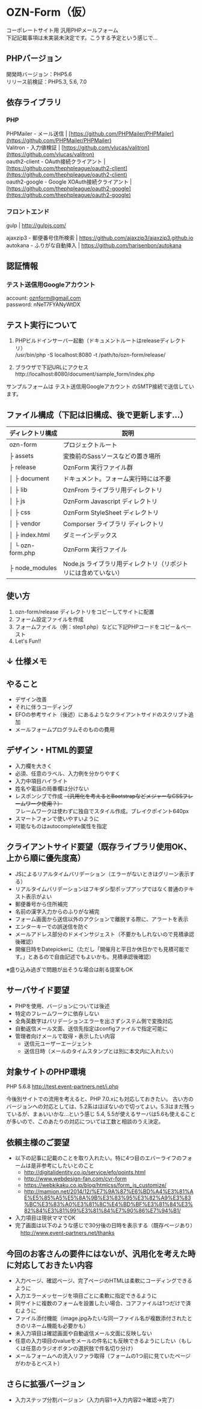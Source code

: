 # OZN-Form（仮）

コーポレートサイト用 汎用PHPメールフォーム  
下記記載事項は未実装未決定です。こうする予定という感じで…

## PHPバージョン
開発時バージョン：PHP5.6  
リリース前検証：PHP5.3, 5.6, 7.0

## 依存ライブラリ

### PHP
PHPMailer - メール送信 | [https://github.com/PHPMailer/PHPMailer](https://github.com/PHPMailer/PHPMailer)  
Valitron - 入力値検証 | [https://github.com/vlucas/valitron](https://github.com/vlucas/valitron)  
oauth2-client - OAuth接続クライアント | [https://github.com/thephpleague/oauth2-client](https://github.com/thephpleague/oauth2-client)  
oauth2-google - Google XOAuth接続クライアント | [https://github.com/thephpleague/oauth2-google](https://github.com/thephpleague/oauth2-google)  

### フロントエンド
gulp | http://gulpjs.com/

ajaxzip3 - 郵便番号住所検索 | https://github.com/ajaxzip3/ajaxzip3.github.io  
autokana - ふりがな自動挿入 | https://github.com/harisenbon/autokana


## 認証情報
### テスト送信用Googleアカウント

account: oznform@gmail.com  
password: nNeT7FYANyWtDX


## テスト実行について

1. PHPビルドインサーバー起動（ドキュメントルートはreleaseディレクトリ）  
/usr/bin/php -S localhost:8080 -t /path/to/ozn-form/release/

2. ブラウザで下記URLにアクセス  
http://localhost:8080/document/sample_form/index.php


サンプルフォームは テスト送信用Googleアカウント のSMTP接続で送信しています。

## ファイル構成（下記は旧構成、後で更新します…）

|ディレクトリ構成|説明|
|---------------|----|
|ozn-form | プロジェクトルート|
|├ assets | 変換前のSassソースなどの置き場所| 
|├ release | OznForm 実行ファイル群|
|│ ├ document | ドキュメント。フォーム実行時には不要|
|│ ├ lib | OznFrom ライブラリ用ディレクトリ|
|│ ├ js | OznForm Javascript ディレクトリ|
|│ ├ css | OznForm StyleSheet ディレクトリ|
|│ ├ vendor | Comporser ライブラリ ディレクトリ|  
|│ ├ index.html | ダミーインデックス|
|│ └ ozn-form.php | OznForm 実行ファイル|
|├ node_modules | Node.js ライブラリ用ディレクトリ（リポジトリには含めていない）|


## 使い方

1. ozn-form/release ディレクトリをコピーしてサイトに配置
2. フォーム設定ファイルを作成
3. フォームファイル（例：step1.php）などに下記PHPコードをコピー＆ペースト
4. Let's Fun!!

## ↓ 仕様メモ

## やること
* デザイン改善
* それに伴うコーディング 
* EFOの参考サイト（後述）にあるようなクライアントサイドのスクリプト追加
* メールフォームプログラムそのものの費用

## デザイン・HTML的要望
* 入力欄を大きく
* 必須、任意のラベル、入力例を分かりやすく
* 入力中項目ハイライト
* 姓名や電話の局番欄は分けない
* レスポンシブで作成 ~~（汎用化を考えるとBootstrapなどメジャーなCSSフレームワーク使用？）~~  
フレームワークは使わずに独自でスタイル作成。ブレイクポイント640px
* スマートフォンで使いやすいように
* 可能なものはautocomplete属性を指定

## クライアントサイド要望（既存ライブラリ使用OK、上から順に優先度高）
* JSによるリアルタイムバリデーション（エラーがないときはグリーン表示する）
* リアルタイムバリデーションはフキダシ型ポップアップではなく普通のテキスト表示がよい
* 郵便番号から住所補完
* 名前の漢字入力からのふりがな補完
* フォーム画面から送信以外のアクションで離脱する際に、アラートを表示
* エンターキーでの誤送信を防ぐ
* メールアドレス部分のドメインサジェスト（不要かもしれないので見積承認後確認）
* 開催日時をDatepickerに（ただし「開催月と平日か休日かでも見積可能です。」とあるので自由記述でもよいかも。見積承認後確認）

※盛り込み過ぎで問題が出そうな場合は削る提案もOK

## サーバサイド要望
* PHPを使用、バージョンについては後述
* 特定のフレームワークに依存しない
* 全角英数字はバリデーションエラーを出さずシステム側で変換対応
* 自動返信メール文面、送信先指定はconfigファイルで指定可能に
* 管理者向けメールで取得・表示したい内容
    * 送信元ユーザーエージェント
    * 送信日時（メールのタイムスタンプとは別に本文内に入れたい）

## 対象サイトのPHP環境
PHP 5.6.8 
http://test.event-partners.net/i.php

今後別サイトでの流用を考えると、PHP 7.0.xにも対応しておきたい。
古い方のバージョンへの対応としては、5.2系はほぼないので切ってよい。5.3はまだ残っているが、まぁいいかな…という感じ
5.4, 5.5が使えるサーバは5.6も使えることが多いので、このあたりの対応については工数と相談のうえ決定。


## 依頼主様のご要望
* 以下の記事に記載のことを取り入れたい。特に4つ目のエバーライフのフォームは是非参考にしたいとのこと
    * http://digitalidentity.co.jp/service/efo/points.html
    * http://www.webdesign-fan.com/cvr-form
    * https://webkikaku.co.jp/blog/htmlcss/form_js_customize/
    * http://mamion.net/2014/12/%E7%9A%87%E6%BD%A4%E3%81%AE%E5%85%A5%E5%8A%9B%E3%83%95%E3%82%A9%E3%83%BC%E3%83%A0%E3%81%8C%E4%BD%BF%E3%81%84%E3%82%84%E3%81%99%E3%81%84%E7%90%86%E7%94%B1/
* 入力項目は現状ママでOK
* 完了画面は以下のような感じで30分後の日時を表示する（既存ページあり）
　http://www.event-partners.net/thanks


## 今回のお客さんの要件にはないが、汎用化を考えた時に対応しておきたい内容
* 入力ページ、確認ページ、完了ページのHTMLは柔軟にコーディングできるように
* 入力エラーメッセージを項目ごとに柔軟に指定できるように
* 同サイトに複数のフォームを設置したい場合、コアファイルは1つだけで済むように
* ファイル添付機能（image.jpgみたいな同一ファイル名が複数添付されたときのリネーム機能も必要かも）
* 未入力項目は確認画面や自動返信メール文面に反映しない
* 任意の入力項目のvalueをメールの件名にも反映できるようにしたい（もしくは任意のラジオボタンの選択肢で件名切り分け）
* メールフォームへの流入リファラ取得（フォームの1つ前に見ていたページがわかるとベスト）

## さらに拡張バージョン
* 入力ステップ分割バージョン（入力内容1→入力内容2→確認→完了）